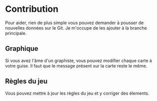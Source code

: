 # Contribution

Pour aider, rien de plus simple vous pouvez demander à pousser de nouvelles données sur le Git.
Je m'occupe de les ajouter à la branche principale.

## Graphique

Si vous avez l'âme d'un graphiste, vous pouvez modifier chaque carte à votre guise.
Il faut que le message présent sur la carte reste le même.

## Règles du jeu

Vous pouvez mettre à jour les règles du jeu et y corriger des élements.
